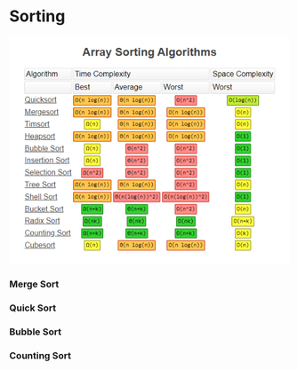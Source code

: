 # Sorting
![Array Sorting Algorithms](/2.%20Sorting/timecomplexity_chart.png)

### Merge Sort

### Quick Sort

### Bubble Sort

### Counting Sort
